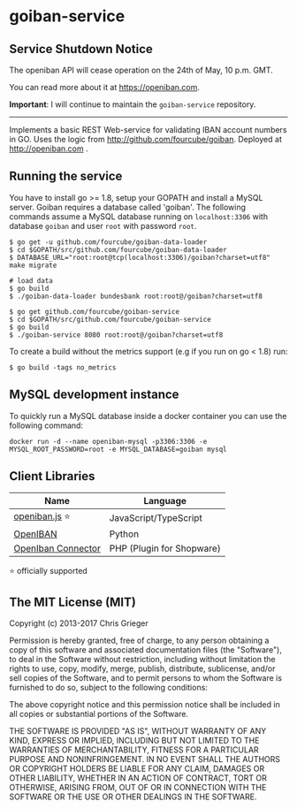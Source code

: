 goiban-service
==============

## Service Shutdown Notice

The openiban API will cease operation on the 24th of May, 10 p.m. GMT.

You can read more about it at https://openiban.com.

**Important**: I will continue to maintain the `goiban-service` repository.

--- 

Implements a basic REST Web-service for validating IBAN account numbers in GO. Uses the logic from http://github.com/fourcube/goiban. Deployed at http://openiban.com .

Running the service
-------

You have to install go >= 1.8, setup your GOPATH and install a MySQL server.
Goiban requires a database called 'goiban'. The following commands assume a 
MySQL database running on `localhost:3306` with database `goiban` and 
user `root` with password `root`.

```
$ go get -u github.com/fourcube/goiban-data-loader
$ cd $GOPATH/src/github.com/fourcube/goiban-data-loader
$ DATABASE_URL="root:root@tcp(localhost:3306)/goiban?charset=utf8" make migrate

# load data
$ go build
$ ./goiban-data-loader bundesbank root:root@/goiban?charset=utf8

$ go get github.com/fourcube/goiban-service
$ cd $GOPATH/src/github.com/fourcube/goiban-service
$ go build
$ ./goiban-service 8080 root:root@/goiban?charset=utf8
```

To create a build without the metrics support (e.g if you run on go < 1.8) run:

```
$ go build -tags no_metrics
```

MySQL development instance
-------
To quickly run a MySQL database inside a docker container you can use
the following command:

`docker run -d --name openiban-mysql -p3306:3306 -e MYSQL_ROOT_PASSWORD=root -e MYSQL_DATABASE=goiban mysql`


Client Libraries
------

Name                                                                                         | Language
-------------------------------------------------------------------------------------------- | ---------------------
[openiban.js](https://github.com/fourcube/openiban.js) :star:                                | JavaScript/TypeScript
[OpenIBAN](https://github.com/nathanIL/openiban)                                             | Python
[OpenIban Connector](http://store.shopware.com/webch77589500739/openiban.com-connector.html) | PHP (Plugin for Shopware)

:star: officially supported


The MIT License (MIT)
------
Copyright (c) 2013-2017 Chris Grieger

Permission is hereby granted, free of charge, to any person obtaining a copy
of this software and associated documentation files (the "Software"), to deal
in the Software without restriction, including without limitation the rights
to use, copy, modify, merge, publish, distribute, sublicense, and/or sell
copies of the Software, and to permit persons to whom the Software is
furnished to do so, subject to the following conditions:

The above copyright notice and this permission notice shall be included in
all copies or substantial portions of the Software.

THE SOFTWARE IS PROVIDED "AS IS", WITHOUT WARRANTY OF ANY KIND, EXPRESS OR
IMPLIED, INCLUDING BUT NOT LIMITED TO THE WARRANTIES OF MERCHANTABILITY,
FITNESS FOR A PARTICULAR PURPOSE AND NONINFRINGEMENT. IN NO EVENT SHALL THE
AUTHORS OR COPYRIGHT HOLDERS BE LIABLE FOR ANY CLAIM, DAMAGES OR OTHER
LIABILITY, WHETHER IN AN ACTION OF CONTRACT, TORT OR OTHERWISE, ARISING FROM,
OUT OF OR IN CONNECTION WITH THE SOFTWARE OR THE USE OR OTHER DEALINGS IN
THE SOFTWARE.

